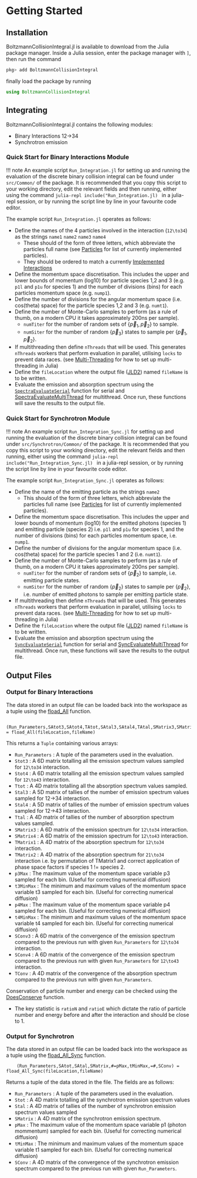 # Getting Started

## Installation 
BoltzmannCollisionIntegral.jl is available to download from the Julia package manager. Inside a Julia session, enter the package manager with `]`, then run the command

```julia
pkg> add BoltzmannCollisionIntegral
```
finally load the package by running

```julia
using BoltzmannCollisionIntegral
```

## Integrating 
BoltzmannCollisionIntegral.jl contains the following modules:
- Binary Interactions 12->34
- Synchrotron emission   

### Quick Start for Binary Interactions Module

!!! note
    An example script `Run_Integration.jl` for setting up and running the evaluation of the discrete binary collision integral can be found under `src/Common/` of the package. It is recommended that you copy this script to your working directory, edit the relevant fields and then running, either using the command 
    ```julia-repl
    include("Run_Integration.jl)
    ```
    in a julia-repl session, or by running the script line by line in your favourite code editor.

The example script `Run_Integration.jl` operates as follows:
- Define the names of the 4 particles involved in the interaction (``12\to34``) as the strings `name1` `name2` `name3` `name4`
    - These should of the form of three letters, which abbreviate the particles full name (see [Particles](@ref) for list of currently implemented particles).
    - They should be ordered to match a currently [Implemented Interactions](@ref)
- Define the momentum space discretisation. This includes the upper and lower bounds of momentum (log10) for particle species 1,2 and 3 (e.g. `p1l` and `p1u` for species 1) and the number of divisions (bins) for each particles momentum space (e.g. `nump1`).
- Define the number of divisions for the angular momentum space (i.e. cos(theta) space) for the particle species 1,2 and 3 (e.g. `numt1`). 
- Define the number of Monte-Carlo samples to perform (as a rule of thumb, on a modern CPU it takes approximately 200ns per sample).
    - `numTiter` for the number of random sets of $\{\vec{p}_1,\vec{p}_2\}$ to sample. 
    - `numSiter` for the number of random $\{\vec{p}_3\}$ states to sample per $\{\vec{p}_1,\vec{p}_2\}$.
- If multithreading then define `nThreads` that will be used. This generates `nThreads` workers that perform evaluation in parallel, utilising `locks` to prevent data races. (see [Multi-Threading](https://docs.julialang.org/en/v1/manual/multi-threading/) for how to set up multi-threading in Julia)
- Define the `fileLocation` where the output file ([JLD2](https://github.com/JuliaIO/JLD2.jl)) named `fileName` is to be written.
- Evaluate the emission and absorption spectrum using the [`SpectraEvaluateSerial`](@ref) function for serial and [SpectraEvaluateMultiThread](@ref) for multithread. Once run, these functions will save the results to the output file.

### Quick Start for Synchrotron Module

!!! note
    An example script `Run_Integration_Sync.jl` for setting up and running the evaluation of the discrete binary collision integral can be found under `src/Synchrotron/Common/` of the package. It is recommended that you copy this script to your working directory, edit the relevant fields and then running, either using the command 
    ```julia-repl
    include("Run_Integration_Sync.jl)
    ```
    in a julia-repl session, or by running the script line by line in your favourite code editor.

The example script `Run_Integration_Sync.jl` operates as follows:
- Define the name of the emitting particle as the strings `name2`
    - This should of the form of three letters, which abbreviate the particles full name (see [Particles](@ref) for list of currently implemented particles).
- Define the momentum space discretisation. This includes the upper and lower bounds of momentum (log10) for the emitted photons (species 1) and emitting particle (species 2) i.e. `p1l` and `p1u` for species 1, and the number of divisions (bins) for each particles momentum space, i.e. `nump1`.
- Define the number of divisions for the angular momentum space (i.e. cos(theta) space) for the particle species 1 and 2 (i.e. `numt1`). 
- Define the number of Monte-Carlo samples to perform (as a rule of thumb, on a modern CPU it takes approximately 200ns per sample).
    - `numTiter` for the number of random sets of $\{\vec{p}_2\}$ to sample, i.e. emitting particle states. 
    - `numSiter` for the number of random $\{\vec{p}_2\}$ states to sample per $\{\vec{p}_2\}$, i.e. number of emitted photons to sample per emitting particle state.
- If multithreading then define `nThreads` that will be used. This generates `nThreads` workers that perform evaluation in parallel, utilising `locks` to prevent data races. (see [Multi-Threading](https://docs.julialang.org/en/v1/manual/multi-threading/) for how to set up multi-threading in Julia)
- Define the `fileLocation` where the output file ([JLD2](https://github.com/JuliaIO/JLD2.jl)) named `fileName` is to be written.
- Evaluate the emission and absorption spectrum using the [`SyncEvaluateSerial`](@ref) function for serial and [SyncEvaluateMultiThread](@ref) for multithread. Once run, these functions will save the results to the output file.


## Output Files

### Output for Binary Interactions
The data stored in an output file can be loaded back into the workspace as a tuple using the [fload_All](@ref) function.
        
```julia-repl
    (Run_Parameters,SAtot3,SAtot4,TAtot,SAtal3,SAtal4,TAtal,SMatrix3,SMatrix4,TMatrix1,TMatrix2,p3Max,p4Max,t3MinMax,t4MinMax,SConv3,SConv4,TConv) = fload_All(fileLocation,fileName)
```

This returns a `Tuple` containing various arrays:
- `Run_Parameters` : A tuple of the parameters used in the evaluation.
- `Stot3` : A 6D matrix totalling all the emission spectrum values sampled for ``12\to34`` interaction.
- `Stot4` : A 6D matrix totalling all the emission spectrum values sampled for ``12\to43`` interaction.
- `Ttot` : A 4D matrix totalling all the absorption spectrum values sampled.
- `Stal3` : A 5D matrix of tallies of the number of emission spectrum values sampled for 12->34 interaction.
- `Stal4` : A 5D matrix of tallies of the number of emission spectrum values sampled for 12->43 interaction.
- `Ttal` : A 4D matrix of tallies of the number of absorption spectrum values sampled.
- `SMatrix3` : A 6D matrix of the emission spectrum for ``12\to34`` interaction.
- `SMatrix4` : A 6D matrix of the emission spectrum for ``12\to43`` interaction.
- `TMatrix1` : A 4D matrix of the absorption spectrum for ``12\to34`` interaction.
- `TMatrix2` : A 4D matrix of the absorption spectrum for ``21\to34`` interaction i.e. by permutation of TMatrix1 and correct application of phase space factors if species 1 != species 2.
- `p3Max` : The maximum value of the momentum space variable p3 sampled for each bin. (Useful for correcting numerical diffusion)
- `t3MinMax` : The minimum and maximum values of the momentum space variable t3 sampled for each bin. (Useful for correcting numerical diffusion)
- `p4Max` : The maximum value of the momentum space variable p4 sampled for each bin. (Useful for correcting numerical diffusion)
- `t4MinMax` : The minimum and maximum values of the momentum space variable t4 sampled for each bin. (Useful for correcting numerical diffusion)
- `SConv3` : A 6D matrix of the convergence of the emission spectrum compared to the previous run with given `Run_Parameters` for ``12\to34`` interaction.
- `SConv4` : A 6D matrix of the convergence of the emission spectrum compared to the previous run with given `Run_Parameters` for ``12\to43`` interaction.
- `TConv` : A 4D matrix of the convergence of the absorption spectrum compared to the previous run with given `Run_Parameters`.

Conservation of particle number and energy can be checked using the [DoesConserve](@ref) function.
- The key statistic is `ratioN` and `ratioE` which dictate the ratio of particle number and energy before and after the interaction and should be close to 1.

### Output for Synchrotron
The data stored in an output file can be loaded back into the workspace as a tuple using the [fload_All_Sync](@ref) function.
        
```julia-repl
    (Run_Parameters,SAtot,SAtal,SMatrix,#=pMax,tMinMax,=#,SConv) = fload_All_Sync(fileLocation,fileName)
```

Returns a tuple of the data stored in the file. The fields are as follows:
- `Run_Parameters` : A tuple of the parameters used in the evaluation.
- `Stot` : A 4D matrix totalling all the synchrotron emission spectrum values
- `Stal` : A 4D matrix of tallies of the number of synchrotron emission spectrum values sampled
- `SMatrix` : A 4D matrix of the synchrotron emission spectrum.
- `pMax` : The maximum value of the momentum space variable p1 (photon mommentum) sampled for each bin. (Useful for correcting numerical diffusion)
- `tMinMax` : The minimum and maximum values of the momentum space variable t1 sampled for each bin. (Useful for correcting numerical diffusion)
- `SConv` : A 4D matrix of the convergence of the synchrotron emission spectrum compared to the previous run with given `Run_Parameters`.


